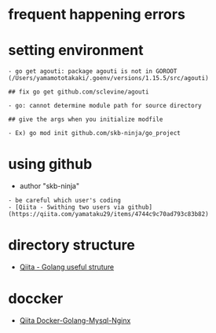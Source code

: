 # frequent happening errors

  # setting environment
    - go get agouti: package agouti is not in GOROOT (/Users/yamamototakaki/.goenv/versions/1.15.5/src/agouti)

    ## fix go get github.com/sclevine/agouti

    - go: cannot determine module path for source directory

    ## give the args when you initialize modfile

    - Ex) go mod init github.com/skb-ninja/go_project

  # using github
   - author "skb-ninja"

    - be careful which user's coding
    - [Qiita - Swithing two users via github](https://qiita.com/yamataku29/items/4744c9c70ad793c83b82)

  # directory structure 
  - [Qiita - Golang useful struture](https://qiita.com/sueken/items/87093e5941bfbc09bea8)

  # doccker
   - [Qiita Docker-Golang-Mysql-Nginx](https://qiita.com/locomotive/items/b2bcca90f738b2bca378)